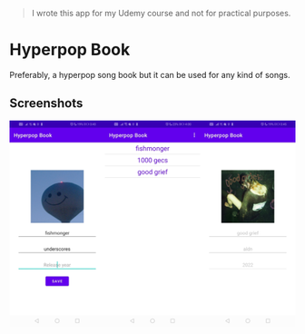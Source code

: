> I wrote this app for my Udemy course and not for practical purposes.
# Hyperpop Book
Preferably, a hyperpop song book but it can be used for any kind of songs.

## Screenshots
<img src="screenshot.jpg"/>
